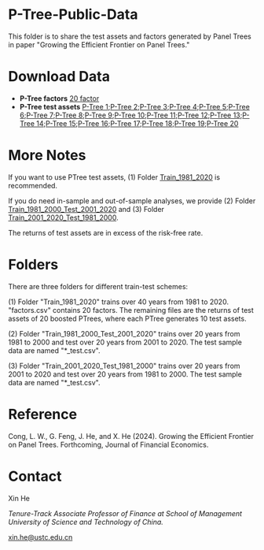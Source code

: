 # P-Tree-Public-Data
This folder is to share the test assets and factors generated by Panel Trees in paper "Growing the Efficient Frontier on Panel Trees."

# Download Data

- **P-Tree factors** [20 factor](Train_1981_2020/factors.csv)
- **P-Tree test assets** [P-Tree 1](Train_1981_2020/test_asset_ptree_1.csv);[P-Tree 2](Train_1981_2020/test_asset_ptree_2.csv);[P-Tree 3](Train_1981_2020/test_asset_ptree_3.csv);[P-Tree 4](Train_1981_2020/test_asset_ptree_4.csv);[P-Tree 5](Train_1981_2020/test_asset_ptree_5.csv);[P-Tree 6](Train_1981_2020/test_asset_ptree_6.csv);[P-Tree 7](Train_1981_2020/test_asset_ptree_7.csv);[P-Tree 8](Train_1981_2020/test_asset_ptree_8.csv);[P-Tree 9](Train_1981_2020/test_asset_ptree_9.csv);[P-Tree 10](Train_1981_2020/test_asset_ptree_10.csv);[P-Tree 11](Train_1981_2020/test_asset_ptree_11.csv);[P-Tree 12](Train_1981_2020/test_asset_ptree_12.csv);[P-Tree 13](Train_1981_2020/test_asset_ptree_13.csv);[P-Tree 14](Train_1981_2020/test_asset_ptree_14.csv);[P-Tree 15](Train_1981_2020/test_asset_ptree_15.csv);[P-Tree 16](Train_1981_2020/test_asset_ptree_16.csv);[P-Tree 17](Train_1981_2020/test_asset_ptree_17.csv);[P-Tree 18](Train_1981_2020/test_asset_ptree_18.csv);[P-Tree 19](Train_1981_2020/test_asset_ptree_19.csv);[P-Tree 20](Train_1981_2020/test_asset_ptree_20.csv)

# More Notes

If you want to use PTree test assets, (1) Folder [Train_1981_2020](Train_1981_2020) is recommended. 

If you do need in-sample and out-of-sample analyses, we provide (2) Folder [Train_1981_2000_Test_2001_2020](Train_1981_2000_Test_2001_2020) and (3) Folder [Train_2001_2020_Test_1981_2000](Train_2001_2020_Test_1981_2000).

The returns of test assets are in excess of the risk-free rate.

# Folders

There are three folders for different train-test schemes:

(1) Folder "Train_1981_2020" trains over 40 years from 1981 to 2020. "factors.csv" contains 20 factors. The remaining files are the returns of test assets of 20 boosted PTrees, where each PTree generates 10 test assets.

(2) Folder "Train_1981_2000_Test_2001_2020" trains over 20 years from 1981 to 2000 and test over 20 years from 2001 to 2020. The test sample data are named "*_test.csv".

(3) Folder "Train_2001_2020_Test_1981_2000" trains over 20 years from 2001 to 2020 and test over 20 years from 1981 to 2000. The test sample data are named "*_test.csv".

# Reference

Cong, L. W., G. Feng, J. He, and X. He (2024). Growing the Efficient Frontier on Panel Trees. Forthcoming, Journal of Financial Economics.

# Contact 

Xin He

*Tenure-Track Associate Professor of Finance at School of Management University of Science and Technology of China.*

<xin.he@ustc.edu.cn>


